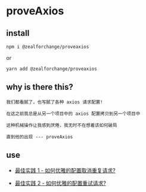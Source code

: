 # proveAxios

## install

`npm i @zealforchange/proveaxios`

or

`yarn add @zealforchange/proveaxios`

## why is there this?

```
我们都看腻了，也写腻了各种 axios 请求配置!

在这之前我总是从另一个项目中的 axios 配置拷贝到另一个项目中

这种机械操作让我感到厌倦，我无时不在想着该如何破局

直到他的出现 --- proveAxios
```

## use

- [最佳实践 1 - 如何优雅的配置取消重复请求?](/docs/cancel_CN.md)

- [最佳实践 2 - 如何优雅的配置重试请求?](/docs/retry_CN.md)
